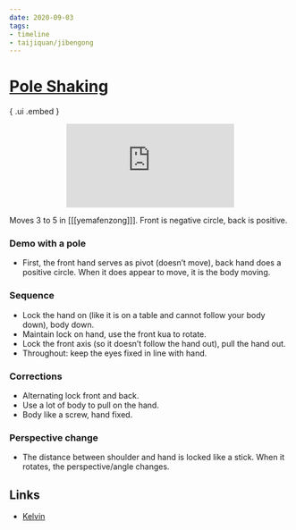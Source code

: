 ```yaml
---
date: 2020-09-03
tags:
- timeline
- taijiquan/jibengong
---
```


# [Pole Shaking](http://practicalmethod.com/2020/09/chen-zhonghua-online-lesson-sept-3-2020-online-video-purchase/)

{ .ui .embed }
<div style="text-align: center;"><iframe src="https://www.youtube.com/embed/NeJBB3LGs1o" frameborder="0" allow="accelerometer; autoplay; encrypted-media; gyroscope; picture-in-picture" allowfullscreen></iframe></div>

Moves 3 to 5 in [[[yemafenzong]]]. Front is negative circle, back is positive.

### Demo with a pole
* First, the front hand serves as pivot (doesn’t move), back hand does a positive circle. When it does appear to move, it is the body moving.

### Sequence
* Lock the hand on (like it is on a table and cannot follow your body down), body down.
* Maintain lock on hand, use the front kua to rotate.
* Lock the front axis (so it doesn’t follow the hand out), pull the hand out.
* Throughout: keep the eyes fixed in line with hand.

### Corrections
* Alternating lock front and back.
* Use a lot of body to pull on the hand.
* Body like a screw, hand fixed.

### Perspective change
* The distance between shoulder and hand is locked like a stick. When it rotates, the perspective/angle changes.

## Links
* [Kelvin](http://practicalmethod.com/2020/09/master-chens-online-lesson-on-sep-3-2020-kelvin-ho/)
